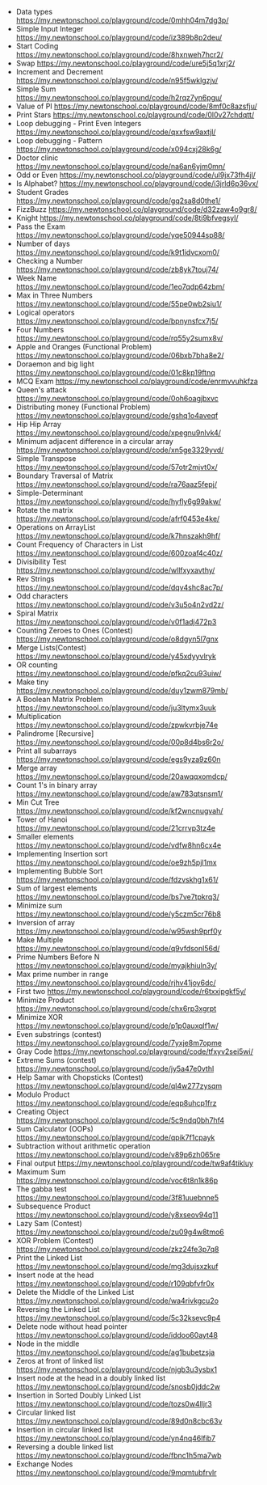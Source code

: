 - Data types https://my.newtonschool.co/playground/code/0mhh04m7dg3p/
- Simple Input Integer https://my.newtonschool.co/playground/code/iz389b8p2deu/
- Start Coding https://my.newtonschool.co/playground/code/8hxnweh7hcr2/
- Swap https://my.newtonschool.co/playground/code/ure5j5q1xrj2/
- Increment and Decrement https://my.newtonschool.co/playground/code/n95f5wklgzjv/
- Simple Sum https://my.newtonschool.co/playground/code/h2rqz7yn6pgu/
- Value of PI https://my.newtonschool.co/playground/code/8mf0c8azsfju/
- Print Stars https://my.newtonschool.co/playground/code/0l0v27chdqtt/
- Loop debugging - Print Even Integers https://my.newtonschool.co/playground/code/qxxfsw9axtjl/
- Loop debugging - Pattern https://my.newtonschool.co/playground/code/x094cxj28k6g/
- Doctor clinic https://my.newtonschool.co/playground/code/na6an6yjm0mn/
- Odd or Even https://my.newtonschool.co/playground/code/ul9jx73fh4jl/
- Is Alphabet? https://my.newtonschool.co/playground/code/i3jrld6p36vx/
- Student Grades https://my.newtonschool.co/playground/code/gq2sa8d0the1/
- FizzBuzz https://my.newtonschool.co/playground/code/d32zaw4o9gr8/
- Knight https://my.newtonschool.co/playground/code/8ti9bfvegsyl/
- Pass the Exam https://my.newtonschool.co/playground/code/yqe50944sp88/
- Number of days https://my.newtonschool.co/playground/code/k9t1idvcxom0/
- Checking a Number https://my.newtonschool.co/playground/code/zb8yk7touj74/
- Week Name https://my.newtonschool.co/playground/code/1eo7qdp64zbm/
- Max in Three Numbers https://my.newtonschool.co/playground/code/55pe0wb2siu1/
- Logical operators https://my.newtonschool.co/playground/code/bpnynsfcx7j5/
- Four Numbers https://my.newtonschool.co/playground/code/rq55y2sumx8v/
- Apple and Oranges (Functional Problem) https://my.newtonschool.co/playground/code/06bxb7bha8e2/
- Doraemon and big light https://my.newtonschool.co/playground/code/01c8kp19ftnq
- MCQ Exam https://my.newtonschool.co/playground/code/enrmvvuhkfza
- Queen's attack https://my.newtonschool.co/playground/code/0oh6oagjbxvc
- Distributing money (Functional Problem) https://my.newtonschool.co/playground/code/gshq1o4aveqf
- Hip Hip Array https://my.newtonschool.co/playground/code/xpegnu9nlvk4/
- Minimum adjacent difference in a circular array https://my.newtonschool.co/playground/code/xn5ge3329yvd/
- Simple Transpose https://my.newtonschool.co/playground/code/57otr2mjvt0x/
- Boundary Traversal of Matrix https://my.newtonschool.co/playground/code/ra76aaz5fepj/
- Simple-Determinant https://my.newtonschool.co/playground/code/hyfly6g99akw/
- Rotate the matrix https://my.newtonschool.co/playground/code/afrf0453e4ke/
- Operations on ArrayList https://my.newtonschool.co/playground/code/k7hnszakh9hf/
- Count Frequency of Characters in List https://my.newtonschool.co/playground/code/600zoaf4c40z/
- Divisibility Test https://my.newtonschool.co/playground/code/wllfxyxavthy/
- Rev Strings https://my.newtonschool.co/playground/code/dqv4shc8ac7p/
- Odd characters https://my.newtonschool.co/playground/code/v3u5o4n2vd2z/
- Spiral Matrix https://my.newtonschool.co/playground/code/v0f1adj472p3
- Counting Zeroes to Ones (Contest) https://my.newtonschool.co/playground/code/o8dgyn5l7gnx
- Merge Lists(Contest) https://my.newtonschool.co/playground/code/y45xdyyvlryk
- OR counting https://my.newtonschool.co/playground/code/pfkq2cu93uiw/
- Make tiny https://my.newtonschool.co/playground/code/duy1zwm879mb/
- A Boolean Matrix Problem https://my.newtonschool.co/playground/code/ju3ltymx3uuk
- Multiplication https://my.newtonschool.co/playground/code/zpwkvrbje74e
- Palindrome [Recursive] https://my.newtonschool.co/playground/code/00p8d4bs6r2o/
- Print all subarrays https://my.newtonschool.co/playground/code/egs9yza9z60n
- Merge array https://my.newtonschool.co/playground/code/20awqqxomdcp/
- Count 1's in binary array https://my.newtonschool.co/playground/code/aw783qtsnsm1/
- Min Cut Tree https://my.newtonschool.co/playground/code/kf2wncnugvah/
- Tower of Hanoi https://my.newtonschool.co/playground/code/21crrvp3tz4e
- Smaller elements https://my.newtonschool.co/playground/code/vdfw8hn6cx4e
- Implementing Insertion sort https://my.newtonschool.co/playground/code/oe9zh5pjl1mx
- Implementing Bubble Sort https://my.newtonschool.co/playground/code/fdzvskhg1x61/
- Sum of largest elements https://my.newtonschool.co/playground/code/bs7ve7tpkrq3/
- Minimize sum https://my.newtonschool.co/playground/code/y5czm5cr76b8
- Inversion of array https://my.newtonschool.co/playground/code/w95wsh9prf0y
- Make Multiple https://my.newtonschool.co/playground/code/q9vfdsonl56d/
- Prime Numbers Before N https://my.newtonschool.co/playground/code/myajkhiuln3y/
- Max prime number in range https://my.newtonschool.co/playground/code/rjhv41joy6dc/
- First two https://my.newtonschool.co/playground/code/r6txxipgkf5y/
- Minimize Product https://my.newtonschool.co/playground/code/chx6rp3xgrpt
- Minimize XOR https://my.newtonschool.co/playground/code/p1p0auxqlf1w/
- Even substrings (contest) https://my.newtonschool.co/playground/code/7yxje8m7opme
- Gray Code https://my.newtonschool.co/playground/code/tfxyv2sei5wi/
- Extreme Sums (contest) https://my.newtonschool.co/playground/code/jy5a47e0vthl
- Help Samar with Chopsticks (Contest) https://my.newtonschool.co/playground/code/ql4w277zysqm
- Modulo Product https://my.newtonschool.co/playground/code/eqp8uhcp1frz
- Creating Object https://my.newtonschool.co/playground/code/5c9ndq0bh7hf4
- Sum Calculator (OOPs) https://my.newtonschool.co/playground/code/qpik7f1cpayk
- Subtraction without arithmetic operation https://my.newtonschool.co/playground/code/v89p6zh065re
- Final output https://my.newtonschool.co/playground/code/tw9af4tikluy
- Maximum Sum https://my.newtonschool.co/playground/code/voc6t8n1k86p
- The gabba test https://my.newtonschool.co/playground/code/3f81uuebnne5
- Subsequence Product https://my.newtonschool.co/playground/code/y8xseov94q11
- Lazy Sam (Contest) https://my.newtonschool.co/playground/code/zu09g4w8tmo6
- XOR Problem (Contest) https://my.newtonschool.co/playground/code/zkz24fe3p7q8
- Print the Linked List https://my.newtonschool.co/playground/code/mg3dujsxzkuf
- Insert node at the head https://my.newtonschool.co/playground/code/r109qbfvfr0x
- Delete the Middle of the Linked List https://my.newtonschool.co/playground/code/wa4rivkgcu2o
- Reversing the Linked List https://my.newtonschool.co/playground/code/5c32ksevc9p4
- Delete node without head pointer https://my.newtonschool.co/playground/code/iddoo60ayt48
- Node in the middle https://my.newtonschool.co/playground/code/ag1bubetzsja
- Zeros at front of linked list https://my.newtonschool.co/playground/code/njgb3u3ysbx1
- Insert node at the head in a doubly linked list https://my.newtonschool.co/playground/code/snosb0jddc2w
- Insertion in Sorted Doubly Linked List https://my.newtonschool.co/playground/code/tozs0w4lljr3
- Circular linked list https://my.newtonschool.co/playground/code/89d0n8cbc63v
- Insertion in circular linked list https://my.newtonschool.co/playground/code/yn4nq46lfib7
- Reversing a double linked list https://my.newtonschool.co/playground/code/fbnc1h5ma7wb
- Exchange Nodes https://my.newtonschool.co/playground/code/9mqmtubfrvlr